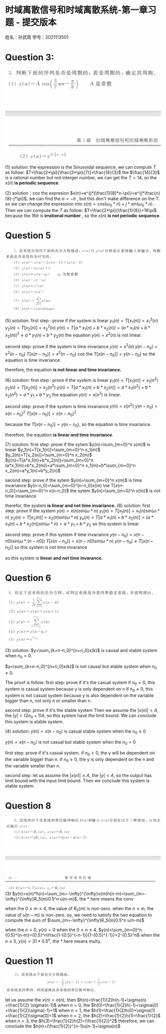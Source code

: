 # 时域离散信号和时域离散系统-第一章习题 - 提交版本

姓名：孙武周
学号：2021113501
# Question 3:
![](../../attachments/Pasted%20image%2020240922184822.png)

(1) 
solution: the expression is the Sinusoidal sequence, we can compute $T$ as follow:
$T=\frac{2*\pi}{\frac{3*\pi}{7}}=\frac{14}{3}$
the $\frac{14}{3}$ is a rational number but not interger number, we can get the $T=14$, so the $x(n)$ **is periodic sequence**.

(2)
solution：coz the expresion $x(n)=e^{j*(\frac{1}{8}*n-\pi)}=e^{j*\frac{n}{8}-j*\pi}$, we can find the $\sigma=-\pi$ , but this don't make difference on the $T$. so we can change the expression into $x(n)=cos(\omega_0 *n)+j*sin(\omega_0 *n)$ . Then we can compute the $T$ as follow:
$T=\frac{2*\pi}{\frac{1}{8}}=16\pi$
because the $16\pi$ is  **irrational number** , so the $x(n)$ **is not periodic sequence**.


# Question 5
![](../../attachments/Pasted%20image%2020240922193133.png)

(5)
solution: 
first step : prove if the system is linear 
$y_1(n)=T[x_1(n)]=x_1^2(n)$ 
$y_2(n)=T[x_2(n)]=x_2^2(n)$
$y(n)=T[a*x_1(n)+b*x_2(n)]=(a*x_1(n)+b*x_2(n))^2 \ne a*y_1(n)+b*y_2(n)$
the equation $y(n)=x^2(n)$ is not linear.

second step: prove if the system is time invariance
$y(n)=x^2(n)$
$y(n-n_0)=x^2(n-n_0)$
$T[x(n-n_0)]=x^2(n-n_0)$
coz the $T[x(n-n_0)]=y(n-n_0)$
so the equation is time invariance.

therefore, the equation **is not linear and time invariance.**

(6)
solution:
first step : prove if the system is linear 
$y_1(n)=T[x_1(n)]=x_1(n^2)$ 
$y_2(n)=T[x_2(n)]=x_2(n^2)$
$y(n)=T[a*x_1(n)+b*x_2(n)]=a*x_1(n^2)+b*x_2(n^2)=a*y_1+b*y_2$
the equation $y(n)=x(n^2)$ is  linear.

second step: prove if the system is time invariance
$y(n)=x(n^2)$
$y(n-n_0)=x(n-n_0)^2$
$T[x(n-n_0)]=x(n-n_0)^2$

because the $T[x(n-n_0)]=y(n-n_0)$, so the equation is time invariance.

therefore, the equation **is linear and time invariance**.

(7)
solution:
first step: prove if the sytem $y(n)=\sum_{m=0}^n x(m)$ is linear
$y_1(n)=T[x_1(n)]=\sum_{m=0}^n x_1(m)$
$y_2(n)=T[x_2(n)]=\sum_{m=0}^n x_2(m)$
$y(n)=T[a*x_1(n)+b*x_2(n)]=\sum_{m=0}^n (a*x_1(m)+b*x_2(m))=a*\sum_{m=0}^n x_1(m)+b*\sum_{m=0}^n x_2(m)=a*y_1(n)+b*y_2(n)$

second step: prove if the sytem $y(n)=\sum_{m=0}^n x(m)$ is time invariance
$y(n-n_0)=\sum_{m=0}^{n-n_0}x(m) \ne T[x(n-n_0)]=\sum_{m=0}^n x(n-n_0)$
the sytem $y(n)=\sum_{m=0}^n x(m)$ is not time invariance

therefor, the system **is  linear and not time invariance.**
(8)
solution:
first step: prove if the system $y(n)=x(n)sin(\omega *n)$
$y_1(n)=T[x_1(n)]=x_1(n)sin(\omega *n)$
$y_2(n)=T[x_2(n)]=x_2(n)sin(\omega *n)$
$y_n(n)=T[a*x_1(n)+b*x_2(n)]=(a*x_1(n)+b*x_2(n))sin(\omega *n)=a*y_1+b*y_2$
so this system is linear.

second step: prove if this system if time invariance
$y(n-n_0)=x(n-n0)sin(\omega *(n-n0))$
$T[x(n-n_0)]=x(n-n0)sin(\omega *n)$
$y(n-n_0) \ne T[x(n-n_0)]$
so this system is not time invarance 

so this system is **linear and not time invarance.**

# Question 6
![](../../attachments/Pasted%20image%2020240922211404.png)

(3)
solution:
$y=\sum_{k=n-n_0}^{n+n_0}x(k)$ is causal and stable system when $n_0=0$. 

$y=\sum_{k=n-n_0}^{n+n_0}x(k)$ is not causal but stable system when $n_0 \ne 0$. 


The proof is follow:
first step: prove if it's the casual system
if $n_0=0$, this system is casual system because y is only dependent on n
if $n_0 \ne 0$, this system is not casual system because y is also dependent on the variable bigger than n, not only n or smaller than n. 

second step: prove if it's the stable system
Then we assume the $|x(n)|<A$, the $|y|<(2n_0+1)A$, so this system have the limit bound. We can conclude this system is stable system.

(4)
solution:
$y(n)=x(n-n_0)$ is casual stable system when the $n_0 \ge 0$ 

$y(n)=x(n-n_0)$ is not casual but stable system when the $n_0 < 0$ 


first step: prove if it's casual system.
if $n_0<0$, the y will be dependent on the variable bigger than n.
if $n_0 \ge 0$, the y is only dependent on the n and the variable smaller than n.  

second step:
let us assume the $|x(n)| \le A$, the $|y|<A$, so the output has limit bound with the input limit bound. Then we conclude this system is stable system.

# Question 8
![](../../attachments/Pasted%20image%2020240922221321.png)
(3)
$y(n)=x(n)*h(n)=\sum_{m=-\infty}^{\infty}x(m)h(n-m)=\sum_{m=-\infty}^{\infty}R_5(m)0.5^n u(n-m)$, the $*$ here means the conv

when the $0 \le m \le 4$, the value of $R_5(m)$  is non-zero.
when the $n \le m$, the value of $u(n-m)$ is non-zero.
so, we need to satisfy the two equation to compute the sum of $\sum_{m=-\infty}^{\infty}R_5(m)0.5^n u(n-m)$

when the $n<0$, $y(n)=0$
when the $0 \le n \le 4$, $y(n)=\sum_{m=0}^n {0.5}^{n-m}={0.5}^n\frac{1-{0.5}^{-n-1}}{1-{0.5}^{-1}}=2-{0.5}^n$
when the $n \ge 5$, $y(n)=31*0.5^n$, the * here means multy.

# Question 11
![](../../attachments/Pasted%20image%2020240922221427.png)


let us assume the $x(n)=\sigma(n)$, then $h(n)=\frac{1}{2}h(n-1)+\sigma(n) +\frac{1}{2} \sigma(n-1)$
when $n=0$, the $h(0)=\frac{1}{2}h(-1)+\sigma(0) +\frac{1}{2}\sigma(-1)=1$
when $n=1$, the $h(1)=\frac{1}{2}h(0)+\sigma(1) +\frac{1}{2}\sigma(0)=1$
when $n=2$, the $h(2)=\frac{1}{2}h(1)=\frac{1}{2}$
when $n=3$, the $h(3)=\frac{1}{2}h(2)=(\frac{1}{2})^2$
therefore, we can conclude the $h(n)=(\frac{1}{2})^{n-1}u(n-1)+\sigma(n)$

